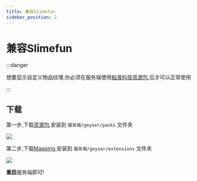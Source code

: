 ```yaml
---
title: 兼容Slimefun
sidebar_position: 2
---
```


# 兼容Slimefun

:::danger

想要显示自定义物品纹理,你必须在服务端使用[粘液科技资源包](https://github.com/xMikux/Slimefun-Resourcepack/releases),后才可以正常使用

:::

## 下载

第一步,下载[资源包](https://qcymc.cloud/f/QWRHo/Slimefun.mcpack),安装到 `服务端/geyser/packs` 文件夹

![](_image/Geyser4.png)

第二步,下载[Mapping](https://qcymc.cloud/f/R6DT5/RYSurvival-SlimefunMapping.jar),安装到 `服务端/geyser/extensions` 文件夹

![](Extended/_image/Geyser5.png)

**重启**服务端即可!
